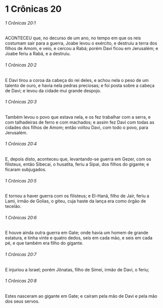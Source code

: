 # 1 Crônicas 20

###### 1 Crônicas 20:1

ACONTECEU que, no decurso de um ano, no tempo em que os reis costumam sair para a guerra, Joabe levou o exército, e destruiu a terra dos filhos de Amom, e veio, e cercou a Rabá; porém Davi ficou em Jerusalém; e Joabe feriu a Rabá, e a destruiu.

###### 1 Crônicas 20:2

E Davi tirou a coroa da cabeça do rei deles, e achou nela o peso de um talento de ouro, e havia nela pedras preciosas; e foi posta sobre a cabeça de Davi; e levou da cidade mui grande despojo.

###### 1 Crônicas 20:3

Também levou o povo que estava nela, e os fez trabalhar com a serra, e com talhadeiras de ferro e com machados; e assim fez Davi com todas as cidades dos filhos de Amom; então voltou Davi, com todo o povo, para Jerusalém.

###### 1 Crônicas 20:4

E, depois disto, aconteceu que, levantando-se guerra em Gezer, com os filisteus, então Sibecai, o husatita, feriu a Sipai, dos filhos do gigante; e ficaram subjugados.

###### 1 Crônicas 20:5

E tornou a haver guerra com os filisteus; e El-Hanã, filho de Jair, feriu a Lami, irmão de Golias, o giteu, cuja haste da lança era como órgão de tecelão.

###### 1 Crônicas 20:6

E houve ainda outra guerra em Gate; onde havia um homem de grande estatura, e tinha vinte e quatro dedos, seis em cada mão, e seis em cada pé, e que também era filho do gigante.

###### 1 Crônicas 20:7

E injuriou a Israel; porém Jônatas, filho de Simei, irmão de Davi, o feriu;

###### 1 Crônicas 20:8

Estes nasceram ao gigante em Gate; e caíram pela mão de Davi e pela mão dos seus servos.

